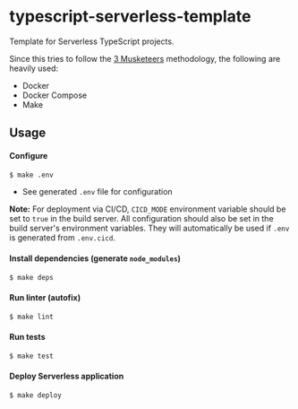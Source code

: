 # typescript-serverless-template

Template for Serverless TypeScript projects.

Since this tries to follow the [3 Musketeers](https://3musketeersdev.netlify.app) methodology, the following are heavily used:

- Docker
- Docker Compose
- Make

## Usage

#### Configure

```bash
$ make .env
```

- See generated `.env` file for configuration

**Note:** For deployment via CI/CD, `CICD_MODE` environment variable should be set to `true` in the build server. All configuration should also be set in the build server's environment variables. They will automatically be used if `.env` is generated from `.env.cicd`.

#### Install dependencies (generate `node_modules`)

```bash
$ make deps
```

#### Run linter (autofix)

```bash
$ make lint
```

#### Run tests

```bash
$ make test
```

#### Deploy Serverless application

```bash
$ make deploy
```
